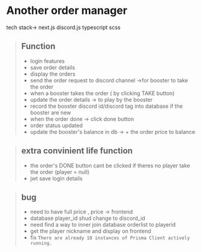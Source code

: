 # Another order manager
tech stack->
next.js
discord.js
typescript
scss

>## Function
>  
>- login features  
>- save order details  
>- display the orders  
>- send the order request to discord channel ->for booster to take the order  
>- when a booster takes the order ( by clicking TAKE button)  
>- update the order details -> to play by the booster  
>- record the booster discord id/discord tag into database if the booster are new  
>- when the order done -> click done button  
>- order status updated  
>- update the booster's balance in db -> + the order price to balance  
  
>## extra convinient life function  
>- the order's DONE button cant be clicked if theres no player take the order (player = null)  
>- jwt save login details  
  
>## bug 
>- need to have full price , price -> frontend  
>- database player_id shud change to discord_id  
>- need find a way to inner join database orderlist to playerid  
>- get the player nickname and display on frontend  
>- fix `There are already 10 instances of Prisma Client actively running.`  
>
